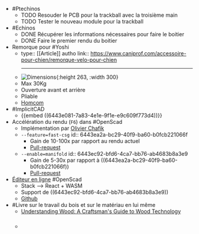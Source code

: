- #Ptechinos
	- TODO Resouder le PCB pour la trackball avec la troisième main
	- TODO Tester le nouveau module pour la trackball
- #Echinos
	- DONE Récupérer les informations nécessaires pour faire le boitier
	- DONE Faire le premier rendu du boitier
- Remorque pour #Yoshi
	- type:: [[Article]]
	  autho
	  link:: https://www.caniprof.com/accessoire-pour-chien/remorque-velo-pour-chien
	  ***
	- ![Dimensions](https://m.media-amazon.com/images/I/71qo7P6cdgL._AC_UF1000,1000_QL80_FMwebp_.jpg){:height 263, :width 300}
	- Max 30Kg
	- Ouverture avant et arrière
	- Pliable
	- [Homcom](https://www.amazon.fr/dp/B007NCHVMI?tag=dressagechiennet-21&linkCode=ogi&th=1&psc=1)
- #ImplicitCAD
	- {{embed ((6443e081-7a83-4e1e-9f1e-e9c609f773d4))}}
- Accélération du rendu (`F6`) dans #OpenScad
	- Implémentation par [Olivier Chafik](https://ochafik.com/about.html)
	- `--feature=fast-csg`
	  id:: 6443ea2a-bc29-40f9-ba60-b0fcb221066f
		- Gain de 10-100x par rapport au rendu actuel
		- [Pull-request](https://github.com/openscad/openscad/pull/4087)
	- `--enable=manifold`
	  id:: 6443ec92-bfd6-4ca7-bb76-ab4683b8a3e9
		- Gain de 5-30x par rapport à ((6443ea2a-bc29-40f9-ba60-b0fcb221066f))
		- [Pull-request](https://github.com/openscad/openscad/pull/4533)
- [Éditeur en ligne](https://ochafik.com/openscad2/) #OpenScad
	- Stack --> React + WASM
	- Support de ((6443ec92-bfd6-4ca7-bb76-ab4683b8a3e9))
	- [Github](https://github.com/openscad/openscad-playground)
- #Livre sur le travail du bois et sur le matériau en lui même
	- [Understanding Wood: A Craftsman's Guide to Wood Technology](https://www.goodreads.com/author/show/90598.R_Bruce_Hoadley)
	- ###